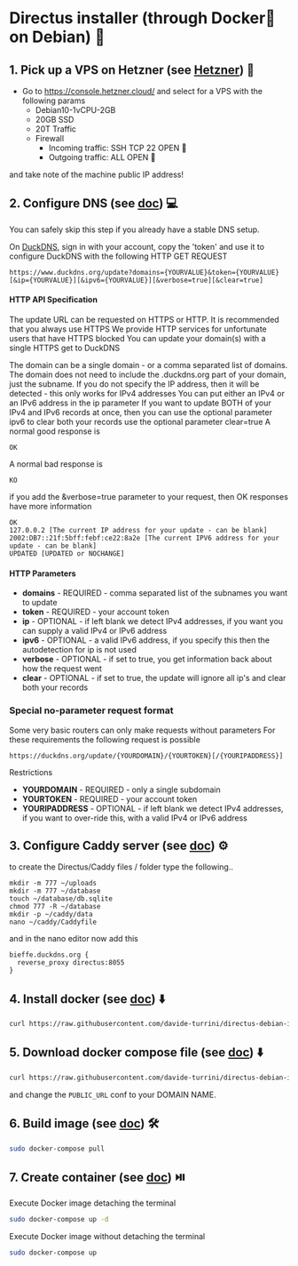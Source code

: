 # Directus installer (through Docker🐳 on Debian) 🚀
## 1. Pick up a VPS on Hetzner (see [Hetzner](https://console.hetzner.cloud/)) 💸

- Go to https://console.hetzner.cloud/ and select for a VPS with the following params
    - Debian10-1vCPU-2GB
    - 20GB SSD
    - 20T Traffic
    - Firewall
        - Incoming traffic: SSH TCP 22 OPEN 🚨
        - Outgoing traffic: ALL OPEN 🚨

and take note of the machine public IP address!

## 2. Configure DNS (see [doc](https://indomus.it/guide/come-installare-e-configurare-caddy-con-docker-su-raspbian-di-raspberry-pi/)) 💻

You can safely skip this step if you already have a stable DNS setup.


On [DuckDNS](https://www.duckdns.org/captcha), sign in with your account, copy the 'token' and use it to configure DuckDNS with the following HTTP GET REQUEST

```
https://www.duckdns.org/update?domains={YOURVALUE}&token={YOURVALUE}[&ip={YOURVALUE}][&ipv6={YOURVALUE}][&verbose=true][&clear=true]
```

#### HTTP API Specification
The update URL can be requested on HTTPS or HTTP. It is recommended that you always use HTTPS
We provide HTTP services for unfortunate users that have HTTPS blocked
You can update your domain(s) with a single HTTPS get to DuckDNS

The domain can be a single domain - or a comma separated list of domains.
The domain does not need to include the .duckdns.org part of your domain, just the subname.
If you do not specify the IP address, then it will be detected - this only works for IPv4 addresses
You can put either an IPv4 or an IPv6 address in the ip parameter
If you want to update BOTH of your IPv4 and IPv6 records at once, then you can use the optional parameter ipv6
to clear both your records use the optional parameter clear=true
A normal good response is

```
OK
```
A normal bad response is
```
KO
```
if you add the &verbose=true parameter to your request, then OK responses have more information

```
OK 
127.0.0.2 [The current IP address for your update - can be blank]
2002:DB7::21f:5bff:febf:ce22:8a2e [The current IPV6 address for your update - can be blank]
UPDATED [UPDATED or NOCHANGE]
```

#### HTTP Parameters
- **domains** - REQUIRED - comma separated list of the subnames you want to update
- **token** - REQUIRED - your account token
- **ip** - OPTIONAL - if left blank we detect IPv4 addresses, if you want you can supply a valid IPv4 or IPv6 address
- **ipv6** - OPTIONAL - a valid IPv6 address, if you specify this then the autodetection for ip is not used
- **verbose** - OPTIONAL - if set to true, you get information back about how the request went
- **clear** - OPTIONAL - if set to true, the update will ignore all ip's and clear both your records




### Special no-parameter request format
Some very basic routers can only make requests without parameters
For these requirements the following request is possible

```
https://duckdns.org/update/{YOURDOMAIN}/{YOURTOKEN}[/{YOURIPADDRESS}]
```

Restrictions
- **YOURDOMAIN** - REQUIRED - only a single subdomain
- **YOURTOKEN** - REQUIRED - your account token
- **YOURIPADDRESS** - OPTIONAL - if left blank we detect IPv4 addresses, if you want to over-ride this, with a valid IPv4 or IPv6 address

## 3. Configure Caddy server (see [doc](https://caddyserver.com/)) ⚙️
to create the Directus/Caddy files / folder type the following..

```
mkdir -m 777 ~/uploads
mkdir -m 777 ~/database
touch ~/database/db.sqlite
chmod 777 -R ~/database
mkdir -p ~/caddy/data
nano ~/caddy/Caddyfile
```

and in the nano editor now add this

```
bieffe.duckdns.org { 
  reverse_proxy directus:8055
}
```


## 4. Install docker (see [doc](https://docs.docker.com/engine/install/debian/)) ⬇️
```bash
curl https://raw.githubusercontent.com/davide-turrini/directus-debian-installer/master/install.sh > install.sh && chmod +x install.sh && sudo ./install.sh && rm -rf install.sh
```

## 5. Download docker compose file (see [doc](https://strapi.io/documentation/developer-docs/latest/setup-deployment-guides/installation/docker.html#creating-a-strapi-project)) ⬇️
```bash
curl https://raw.githubusercontent.com/davide-turrini/directus-debian-installer/master/docker-compose.yaml > docker-compose.yaml
```

and change the `PUBLIC_URL` conf to your DOMAIN NAME.

## 6. Build image (see [doc](https://strapi.io/documentation/developer-docs/latest/setup-deployment-guides/installation/docker.html#creating-a-strapi-project)) 🛠️
```bash
sudo docker-compose pull
```

## 7. Create container (see [doc](https://strapi.io/documentation/developer-docs/latest/setup-deployment-guides/installation/docker.html#creating-a-strapi-project)) ⏯️
Execute Docker image detaching the terminal
```bash
sudo docker-compose up -d
```
Execute Docker image without detaching the terminal
```bash
sudo docker-compose up
```